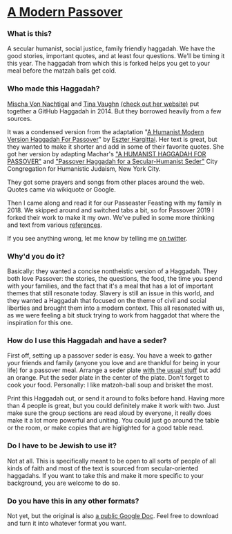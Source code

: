 [A Modern Passover](haggadah.md)
===================

### What is this?

A secular humanist, social justice, family friendly haggadah.  We have the good stories, important quotes, and at least four questions.  We'll be timing it this year.  The haggadah from which this is forked helps you get to your meal before the matzah balls get cold. 

### Who made this Haggadah?

[Mischa Von Nachtigal](https://twitter.com/mischa) and [Tina Vaughn](https://github.com/tinavn) [(check out her website)](http://www.tinamvaughn.com/) put together a GitHub Haggadah in 2014. But they borrowed heavily from a few sources.

It was a condensed version from the adaptation "[A Humanist Modern Version Haggadah For Passover](http://www.eszter.com/Haggadah.pdf)" by [Eszter Hargittai](http://www.twitter.com/eszter). Her text is great, but they wanted to make it shorter and add in some of their favorite quotes. She got her version by adapting Machar's ["A HUMANIST HAGGADAH FOR PASSOVER"](http://www.machar.org/wp-content/uploads/2013/01/Machar-Humanistic-Haggadah.pdf) and ["Passover Haggadah for a Secular-Humanist Seder"](http://www.citycongregation.org/celebrations/sample-services/#passover) City Congregation for Humanistic Judaism, New York City.

They got some prayers and songs from other places around the web. Quotes came via wikiquote or Google.

Then I came along and read it for our Passeaster Feasting with my family in 2018.  We skipped around and switched tabs a bit, so for Passover 2019 I forked their work to make it my own.  We've pulled in some more thinking and text from various [references](references).

If you see anything wrong, let me know by telling me [on twitter](https://twitter.com/dgroseph).

### Why'd you do it?

Basically: they wanted a concise nontheistic version of a Haggadah. They both love Passover: the stories, the questions, the food, the time you spend with your families, and the fact that it's a meal that has a lot of important themes that still resonate today. Slavery is still an issue in this world, and they wanted a Haggadah that focused on the theme of civil and social liberties and brought them into a modern context.  This all resonated with us, as we were feeling a bit stuck trying to work from haggadot that where the inspiration for this one.

### How do I use this Haggadah and have a seder?

First off, setting up a passover seder is easy. You have a week to gather your friends and family (anyone you love and are thankful for being in your life) for a passover meal. Arrange a seder plate [with the usual stuff](https://en.wikipedia.org/wiki/Passover_Seder_Plate) but add an orange. Put the seder plate in the center of the plate. Don't forget to cook your food. Personally: I like matzoh-ball soup and brisket the most. 

Print this Haggadah out, or send it around to folks before hand. Having more than 4 people is great, but you could definitely make it work with two. Just make sure the group sections are read aloud by everyone, it really does make it a lot more powerful and uniting. You could just go around the table or the room, or make copies that are higlighted for a good table read.

### Do I have to be Jewish to use it?

Not at all. This is specifically meant to be open to all sorts of people of all kinds of faith and most of the text is sourced from secular-oriented haggadahs. If you want to take this and make it more specific to your background, you are welcome to do so. 

### Do you have this in any other formats?

Not yet, but the original is also [a public Google Doc](https://docs.google.com/document/d/1rX-s_up0ABUTQRH_oJn50pBppvcKbQKWXFuHp9T17rE/edit?usp=sharing). Feel free to download and turn it into whatever format you want.
